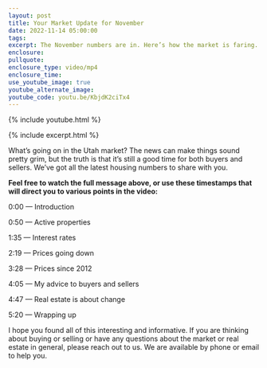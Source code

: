 ```yaml
---
layout: post
title: Your Market Update for November
date: 2022-11-14 05:00:00
tags:
excerpt: The November numbers are in. Here’s how the market is faring.
enclosure:
pullquote:
enclosure_type: video/mp4
enclosure_time:
use_youtube_image: true
youtube_alternate_image:
youtube_code: youtu.be/KbjdK2ciTx4
---
```

{% include youtube.html %}

{% include excerpt.html %}

What’s going on in the Utah market? The news can make things sound pretty grim, but the truth is that it’s still a good time for both buyers and sellers. We’ve got all the latest housing numbers to share with you.

**Feel free to watch the full message above, or use these timestamps that will direct you to various points in the video:**

0:00 — Introduction

0:50 — Active properties

1:35 — Interest rates

2:19 — Prices going down

3:28 — Prices since 2012

4:05 — My advice to buyers and sellers

4:47 — Real estate is about change

5:20 — Wrapping up

I hope you found all of this interesting and informative. If you are thinking about buying or selling or have any questions about the market or real estate in general, please reach out to us. We are available by phone or email to help you.